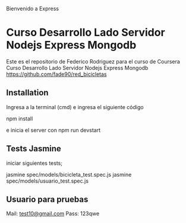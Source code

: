 Bienvenido a Express

# Curso Desarrollo Lado Servidor Nodejs Express Mongodb

Este es el repositorio de Federico Rodriguez para el curso de Coursera Curso Desarrollo Lado Servidor Nodejs Express Mongodb
https://github.com/fade90/red_bicicletas

## Installation

Ingresa a la terminal (cmd) e ingresa el siguiente código

npm install

e inicia el server con npm run devstart

## Tests Jasmine

iniciar siguientes tests;

jasmine spec/models/bicicleta_test.spec.js
jasmine spec/models/usuario_test.spec.js

## Usuario para pruebas

Mail: test10@gmail.com
Pass: 123qwe